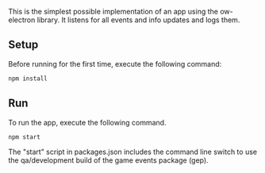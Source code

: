 This is the simplest possible implementation of an app using the ow-electron library. It listens for all events and info updates and logs them.

## Setup

Before running for the first time, execute the following command:

```bash
npm install
```

## Run

To run the app, execute the following command.

```bash
npm start
```

The "start" script in packages.json includes the command line switch to use the qa/development build of the game events package (gep).
